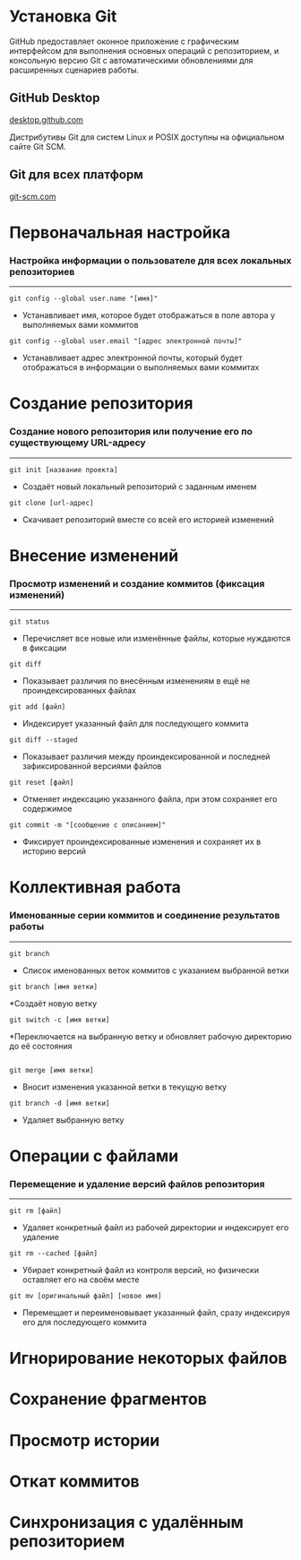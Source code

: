 # Установка Git

GitHub предоставляет оконное приложение с графическим интерфейсом для выполнения основных операций с репозиторием, и консольную версию Git с автоматическими обновлениями для расширенных сценариев работы.

## GitHub Desktop
[desktop.github.com](https://desktop.github.com/)

Дистрибутивы Git для систем Linux и POSIX доступны на официальном сайте Git SCM.
## Git для всех платформ
[git-scm.com](https://git-scm.com.com/)

# Первоначальная настройка
###  Настройка информации о пользователе для всех локальных репозиториев
---
```
git config --global user.name "[имя]"
```
* Устанавливает имя, которое будет отображаться в поле автора у выполняемых вами коммитов

```
git config --global user.email "[адрес электронной почты]"
```
* Устанавливает адрес электронной почты, который будет отображаться в информации о выполняемых вами коммитах

# Создание репозитория
### Создание нового репозитория или получение его по существующему URL-адресу
---
```
git init [название проекта]
```
* Создаёт новый локальный репозиторий с заданным именем

```
git clone [url-адрес]
```
* Скачивает репозиторий вместе со всей его историей изменений

# Внесение изменений
### Просмотр изменений и создание коммитов (фиксация изменений)
---
```
git status
```
* Перечисляет все новые или изменённые файлы, которые нуждаются в фиксации

```
git diff
```
* Показывает различия по внесённым изменениям в ещё не проиндексированных файлах

```
git add [файл]
```
* Индексирует указанный файл для последующего коммита

```
git diff --staged
```
* Показывает различия между проиндексированной и последней зафиксированной версиями файлов

```
git reset [файл]
```
* Отменяет индексацию указанного файла, при этом сохраняет его содержимое

```
git commit -m "[сообщение с описанием]"
```
* Фиксирует проиндексированные изменения и сохраняет их в историю версий

# Коллективная работа
### Именованные серии коммитов и соединение результатов работы
---
```
git branch
```
* Список именованных веток коммитов с указанием выбранной ветки

```
git branch [имя ветки]
```
*Создаёт новую ветку

```
git switch -c [имя ветки]
```
*Переключается на выбранную ветку и обновляет рабочую директорию до её состояния

```

git merge [имя ветки]
```
* Вносит изменения указанной ветки в текущую ветку

```
git branch -d [имя ветки]
```
* Удаляет выбранную ветку

# Операции с файлами
### Перемещение и удаление версий файлов репозитория
---
```
git rm [файл]
```
* Удаляет конкретный файл из рабочей директории и индексирует его удаление

```
git rm --cached [файл]
```
* Убирает конкретный файл из контроля версий, но физически оставляет его на своём месте

```
git mv [оригинальный файл] [новое имя]
```
* Перемещает и переименовывает указанный файл, сразу индексируя его для последующего коммита

# Игнорирование некоторых файлов

# Сохранение фрагментов

# Просмотр истории

# Откат коммитов

# Синхронизация с удалённым репозиторием

